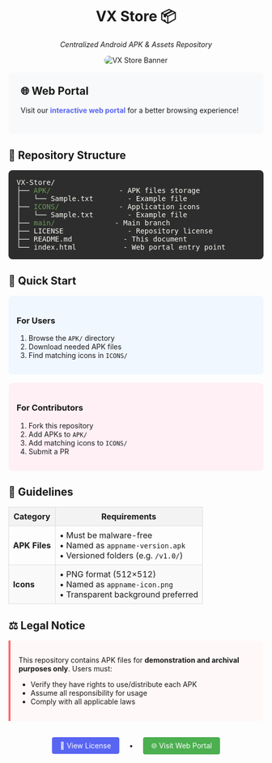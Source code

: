 <div align="center">
  <h1>VX Store 📦</h1>
  <p><em>Centralized Android APK & Assets Repository</em></p>
  <img src="https://envs.sh/kR7.jpg" alt="VX Store Banner" style="border-radius:10px;"/>
</div>

<div style="background:#f8f9fa;padding:1.5rem;border-radius:8px;margin:1rem 0;">
  <h2 style="margin-top:0;">🌐 Web Portal</h2>
  <p>Visit our <a href="https://v-store-lac.vercel.app/" style="color:#5865F2;text-decoration:none;font-weight:bold;">interactive web portal</a> for a better browsing experience!</p>
</div>

<h2>📂 Repository Structure</h2>

<pre style="background:#2d2d2d;color:#f8f8f2;padding:1rem;border-radius:8px;overflow-x:auto;">
VX-Store/
├── <span style="color:#6a9955;">APK/</span>                - APK files storage
│   └── Sample.txt        - Example file
├── <span style="color:#6a9955;">ICONS/</span>              - Application icons
│   └── Sample.txt        - Example file
├── <span style="color:#6a9955;">main/</span>              - Main branch
├── LICENSE               - Repository license
├── README.md            - This document
└── index.html           - Web portal entry point
</pre>

<h2>🚀 Quick Start</h2>

<div style="display:grid;grid-template-columns:repeat(auto-fit, minmax(300px, 1fr));gap:1rem;">
  <div style="background:#f0f7ff;padding:1rem;border-radius:8px;">
    <h3>For Users</h3>
    <ol>
      <li>Browse the <code>APK/</code> directory</li>
      <li>Download needed APK files</li>
      <li>Find matching icons in <code>ICONS/</code></li>
    </ol>
  </div>
  
  <div style="background:#fff0f6;padding:1rem;border-radius:8px;">
    <h3>For Contributors</h3>
    <ol>
      <li>Fork this repository</li>
      <li>Add APKs to <code>APK/</code></li>
      <li>Add matching icons to <code>ICONS/</code></li>
      <li>Submit a PR</li>
    </ol>
  </div>
</div>

<h2>📝 Guidelines</h2>

<table style="width:100%;border-collapse:collapse;">
  <tr style="background:#f3f3f3;">
    <th style="padding:8px;border:1px solid #ddd;">Category</th>
    <th style="padding:8px;border:1px solid #ddd;">Requirements</th>
  </tr>
  <tr>
    <td style="padding:8px;border:1px solid #ddd;"><strong>APK Files</strong></td>
    <td style="padding:8px;border:1px solid #ddd;">
      • Must be malware-free<br>
      • Named as <code>appname-version.apk</code><br>
      • Versioned folders (e.g. <code>/v1.0/</code>)
    </td>
  </tr>
  <tr style="background:#f9f9f9;">
    <td style="padding:8px;border:1px solid #ddd;"><strong>Icons</strong></td>
    <td style="padding:8px;border:1px solid #ddd;">
      • PNG format (512×512)<br>
      • Named as <code>appname-icon.png</code><br>
      • Transparent background preferred
    </td>
  </tr>
</table>

<h2>⚖️ Legal Notice</h2>

<div style="background:#fff8f8;padding:1rem;border-left:4px solid #ff6b6b;border-radius:0 8px 8px 0;">
  <p>This repository contains APK files for <strong>demonstration and archival purposes only</strong>. Users must:</p>
  <ul>
    <li>Verify they have rights to use/distribute each APK</li>
    <li>Assume all responsibility for usage</li>
    <li>Comply with all applicable laws</li>
  </ul>
</div>

<div align="center" style="margin-top:2rem;">
  <a href="LICENSE" style="display:inline-block;background:#5865F2;color:white;padding:0.5rem 1rem;border-radius:4px;text-decoration:none;">📜 View License</a>
  <span style="margin:0 1rem;">•</span>
  <a href="https://v-store-lac.vercel.app/" style="display:inline-block;background:#4CAF50;color:white;padding:0.5rem 1rem;border-radius:4px;text-decoration:none;">🌐 Visit Web Portal</a>
</div>
